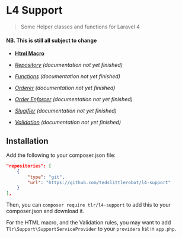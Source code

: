 L4 Support
==========

> Some Helper classes and functions for Laravel 4

#### NB. This is still all subject to change

- __[Html Macro](docs/html.md)__
- _[Repository](docs/repository.md) (documentation not yet finished)_
- _[Functions](docs/functions.md) (documentation not yet finished)_

- _[Orderer](docs/orderer.md) (documentation not yet finished)_
- _[Order Enforcer](docs/order-enforcer.md) (documentation not yet finished)_
- _[Slugifier](docs/slugifier.md) (documentation not yet finished)_
- _[Validation](docs/validation.md) (documentation not yet finished)_


## Installation

Add the following to your composer.json file:

```json
"repositories": [
    {
        "type": "git",
        "url": "https://github.com/tedslittlerobot/l4-support"
    }
],
```

Then, you can `composer require tlr/l4-support` to add this to your composer.json and download it.

For the HTML macro, and the Validation rules, you may want to add `Tlr\Support\SupportServiceProvider` to your `providers` list in `app.php`.
